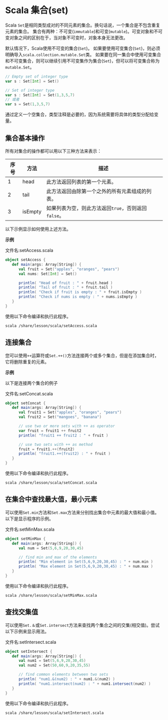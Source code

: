 # Scala 集合(set)

Scala `Set`是相同类型成对的不同元素的集合。换句话说，一个集合是不包含重复元素的集合。 集合有两种：不可变(`immutable`)和可变(`mutable`)。可变对象和不可变对象之间的区别在于，当对象不可变时，对象本身无法更改。

默认情况下，Scala使用不可变的集合(`Set`)。 如果要使用可变集合(`Set`)，则必须明确导入`scala.collection.mutable.Set`类。 如果要在同一集合中使用可变集合和不可变集合，则可以继续引用不可变集作为集合(`Set`)，但可以将可变集合称为`mutable.Set`。

```scala
// Empty set of integer type
var s : Set[Int] = Set()

// Set of integer type
var s : Set[Int] = Set(1,3,5,7)
// 或者
var s = Set(1,3,5,7)
```

通过定义一个空集合，类型注释是必要的，因为系统需要将具体的类型分配给变量。

## 集合基本操作

所有对集合的操作都可以用以下三种方法来表示：

| 序号 | 方法    | 描述                                                |
| ---- | ------- | --------------------------------------------------- |
| 1    | head    | 此方法返回列表的第一个元素。                        |
| 2    | tail    | 此方法返回由除第一个之外的所有元素组成的列表。      |
| 3    | isEmpty | 如果列表为空，则此方法返回`true`，否则返回`false`。 |

以下示例显示如何使用上述方法。

**示例**

文件名:setAccess.scala

```scala
object setAccess {
   def main(args: Array[String]) {
      val fruit = Set("apples", "oranges", "pears")
      val nums: Set[Int] = Set()

      println( "Head of fruit : " + fruit.head )
      println( "Tail of fruit : " + fruit.tail )
      println( "Check if fruit is empty : " + fruit.isEmpty )
      println( "Check if nums is empty : " + nums.isEmpty )
   }
}
```

使用以下命令编译和执行此程序。

```shell
scala /share/lesson/scala/setAccess.scala
```

## 连接集合

您可以使用`++`运算符或`Set.++()`方法连接两个或多个集合，但是在添加集合时，它将删除重复的元素。

**示例**

以下是连接两个集合的例子 

文件名:setConcat.scala

```scala
object setConcat {
   def main(args: Array[String]) {
      val fruit1 = Set("apples", "oranges", "pears")
      val fruit2 = Set("mangoes", "banana")

      // use two or more sets with ++ as operator
      var fruit = fruit1 ++ fruit2
      println( "fruit1 ++ fruit2 : " + fruit )

      // use two sets with ++ as method
      fruit = fruit1.++(fruit2)
      println( "fruit1.++(fruit2) : " + fruit )
   }
}
```

使用以下命令编译和执行此程序。

```shell
scala /share/lesson/scala/setConcat.scala
```

## 在集合中查找最大值，最小元素

可以使用`Set.min`方法和`Set.max`方法来分别找出集合中元素的最大值和最小值。 以下是显示程序的示例。

文件名:setMinMax.scala

```scala
object setMinMax {
   def main(args: Array[String]) {
      val num = Set(5,6,9,20,30,45)

      // find min and max of the elements
      println( "Min element in Set(5,6,9,20,30,45) : " + num.min )
      println( "Max element in Set(5,6,9,20,30,45) : " + num.max )
   }
}
```

使用以下命令编译和执行此程序。

```shell
scala /share/lesson/scala/setMinMax.scala
```

## 查找交集值

可以使用`Set.＆`或`Set.intersect`方法来查找两个集合之间的交集(相交值)。尝试以下示例来显示用法。

文件名:setIntersect.scala

```scala
object setIntersect {
   def main(args: Array[String]) {
      val num1 = Set(5,6,9,20,30,45)
      val num2 = Set(50,60,9,20,35,55)

      // find common elements between two sets
      println( "num1.&(num2) : " + num1.&(num2) )
      println( "num1.intersect(num2) : " + num1.intersect(num2) )
   }
}
```

使用以下命令编译和执行此程序。

```shell
scala /share/lesson/scala/setIntersect.scala
```